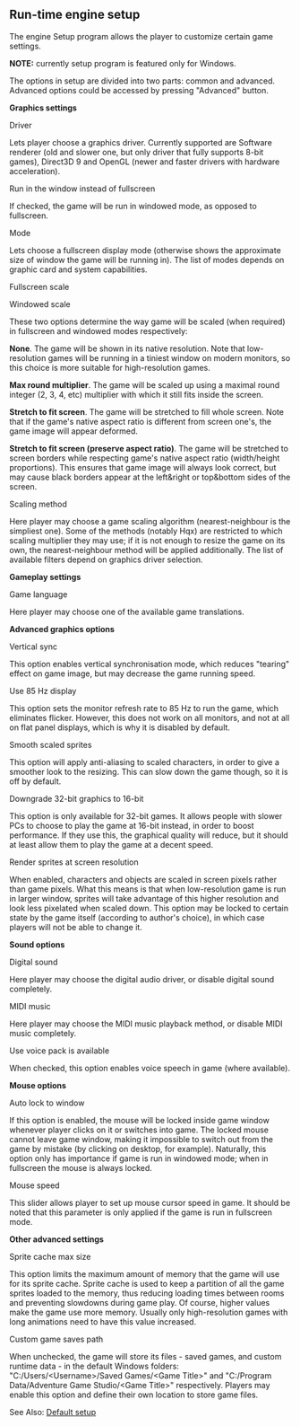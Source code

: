 Run-time engine setup
---------------------

The engine Setup program allows the player to customize certain game
settings.

**NOTE:** currently setup program is featured only for Windows.

The options in setup are divided into two parts: common and advanced.
Advanced options could be accessed by pressing "Advanced" button.

**Graphics settings**

Driver

Lets player choose a graphics driver. Currently supported are Software
renderer (old and slower one, but only driver that fully supports 8-bit
games), Direct3D 9 and OpenGL (newer and faster drivers with hardware
acceleration).

Run in the window instead of fullscreen

If checked, the game will be run in windowed mode, as opposed to
fullscreen.

Mode

Lets choose a fullscreen display mode (otherwise shows the approximate
size of window the game will be running in). The list of modes depends
on graphic card and system capabilities.

Fullscreen scale

Windowed scale

These two options determine the way game will be scaled (when required)
in fullscreen and windowed modes respectively:

**None**. The game will be shown in its native resolution. Note that
low-resolution games will be running in a tiniest window on modern
monitors, so this choice is more suitable for high-resolution games.

**Max round multiplier**. The game will be scaled up using a maximal
round integer (2, 3, 4, etc) multiplier with which it still fits inside
the screen.

**Stretch to fit screen**. The game will be stretched to fill whole
screen. Note that if the game's native aspect ratio is different from
screen one's, the game image will appear deformed.

**Stretch to fit screen (preserve aspect ratio)**. The game will be
stretched to screen borders while respecting game's native aspect ratio
(width/height proportions). This ensures that game image will always
look correct, but may cause black borders appear at the left&right or
top&bottom sides of the screen.

Scaling method

Here player may choose a game scaling algorithm (nearest-neighbour is
the simpliest one). Some of the methods (notably Hqx) are restricted to
which scaling multiplier they may use; if it is not enough to resize the
game on its own, the nearest-neighbour method will be applied
additionally. The list of available filters depend on graphics driver
selection.

**Gameplay settings**

Game language

Here player may choose one of the available game translations.

**Advanced graphics options**

Vertical sync

This option enables vertical synchronisation mode, which reduces
"tearing" effect on game image, but may decrease the game running speed.

Use 85 Hz display

This option sets the monitor refresh rate to 85 Hz to run the game,
which eliminates flicker. However, this does not work on all monitors,
and not at all on flat panel displays, which is why it is disabled by
default.

Smooth scaled sprites

This option will apply anti-aliasing to scaled characters, in order to
give a smoother look to the resizing. This can slow down the game
though, so it is off by default.

Downgrade 32-bit graphics to 16-bit

This option is only available for 32-bit games. It allows people with
slower PCs to choose to play the game at 16-bit instead, in order to
boost performance. If they use this, the graphical quality will reduce,
but it should at least allow them to play the game at a decent speed.

Render sprites at screen resolution

When enabled, characters and objects are scaled in screen pixels rather
than game pixels. What this means is that when low-resolution game is
run in larger window, sprites will take advantage of this higher
resolution and look less pixelated when scaled down. This option may be
locked to certain state by the game itself (according to author's
choice), in which case players will not be able to change it.

**Sound options**

Digital sound

Here player may choose the digital audio driver, or disable digital
sound completely.

MIDI music

Here player may choose the MIDI music playback method, or disable MIDI
music completely.

Use voice pack is available

When checked, this option enables voice speech in game (where
available).

**Mouse options**

Auto lock to window

If this option is enabled, the mouse will be locked inside game window
whenever player clicks on it or switches into game. The locked mouse
cannot leave game window, making it impossible to switch out from the
game by mistake (by clicking on desktop, for example). Naturally, this
option only has importance if game is run in windowed mode; when in
fullscreen the mouse is always locked.

Mouse speed

This slider allows player to set up mouse cursor speed in game. It
should be noted that this parameter is only applied if the game is run
in fullscreen mode.

**Other advanced settings**

Sprite cache max size

This option limits the maximum amount of memory that the game will use
for its sprite cache. Sprite cache is used to keep a partition of all
the game sprites loaded to the memory, thus reducing loading times
between rooms and preventing slowdowns during game play. Of course,
higher values make the game use more memory. Usually only
high-resolution games with long animations need to have this value
increased.

Custom game saves path

When unchecked, the game will store its files - saved games, and custom
runtime data - in the default Windows folders:
"C:/Users/&lt;Username&gt;/Saved Games/&lt;Game Title&gt;" and
"C:/Program Data/Adventure Game Studio/&lt;Game Title&gt;" respectively.
Players may enable this option and define their own location to store
game files.

See Also: [Default setup](Settingupthegame#default-setup)
